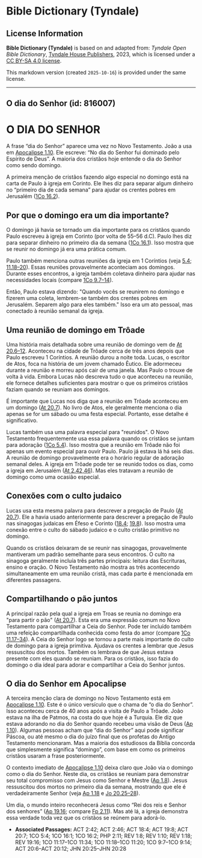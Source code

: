# Bible Dictionary (Tyndale)

## License Information

**Bible Dictionary (Tyndale)** is based on and adapted from: _Tyndale Open Bible Dictionary_, [Tyndale House Publishers](https://tyndaleopenresources.com/), 2023, which is licensed under a [CC BY-SA 4.0 license](https://creativecommons.org/licenses/by-sa/4.0/legalcode.en).

This markdown version (created `2025-10-16`) is provided under the same license.



--------------------------------

## O dia do Senhor (id: 816007)

O DIA DO SENHOR
===============

A frase “dia do Senhor” aparece uma vez no Novo Testamento. João a usa em [Apocalipse 1\.10](https://ref.ly/Rev1:10). Ele escreve: “No dia do Senhor fui dominado pelo Espírito de Deus”. A maioria dos cristãos hoje entende o dia do Senhor como sendo domingo.

A primeira menção de cristãos fazendo algo especial no domingo está na carta de Paulo à igreja em Corinto. Ele lhes diz para separar algum dinheiro no “primeiro dia de cada semana” para ajudar os crentes pobres em Jerusalém ([1Co 16\.2](https://ref.ly/1Cor16:2)).

Por que o domingo era um dia importante?
----------------------------------------

O domingo já havia se tornado um dia importante para os cristãos quando Paulo escreveu à igreja em Corinto (por volta de 55–56 d.C). Paulo lhes diz para separar dinheiro no primeiro dia da semana ([1Co 16\.1](https://ref.ly/1Cor16:1)). Isso mostra que se reunir no domingo já era uma prática comum.

Paulo também menciona outras reuniões da igreja em 1 Coríntios (veja [5\.4](https://ref.ly/1Cor5:4); [11\.18–20](https://ref.ly/1Cor11:18-1Cor11:20)). Essas reuniões provavelmente aconteciam aos domingos. Durante esses encontros, a igreja também coletava dinheiro para ajudar nas necessidades locais (compare [1Co 9\.7–14](https://ref.ly/1Cor9:7-1Cor9:14)).

Então, Paulo estava dizendo: "Quando vocês se reunirem no domingo e fizerem uma coleta, lembrem\-se também dos crentes pobres em Jerusalém. Separem algo para eles também." Isso era um ato pessoal, mas conectado à reunião semanal da igreja.

Uma reunião de domingo em Trôade
--------------------------------

Uma história mais detalhada sobre uma reunião de domingo vem de [At 20\.6–12](https://ref.ly/Acts20:6-Acts20:12). Aconteceu na cidade de Trôade cerca de três anos depois que Paulo escreveu 1 Coríntios. A reunião durou a noite toda. Lucas, o escritor de Atos, foca na história de um jovem chamado Êutico. Ele adormeceu durante a reunião e morreu após cair de uma janela. Mas Paulo o trouxe de volta à vida. Embora Lucas não descreva tudo o que aconteceu na reunião, ele fornece detalhes suficientes para mostrar o que os primeiros cristãos faziam quando se reuniam aos domingos.

É importante que Lucas nos diga que a reunião em Trôade aconteceu em um domingo ([At 20\.7](https://ref.ly/Acts20:7)). No livro de Atos, ele geralmente menciona o dia apenas se for um sábado ou uma festa especial. Portanto, esse detalhe é significativo.

Lucas também usa uma palavra especial para "reunidos". O Novo Testamento frequentemente usa essa palavra quando os cristãos se juntam para adoração ([1Co 5\.4](https://ref.ly/1Cor5:4)). Isso mostra que a reunião em Trôade não foi apenas um evento especial para ouvir Paulo. Paulo já estava lá há seis dias. A reunião de domingo provavelmente era o horário regular de adoração semanal deles. A igreja em Trôade pode ter se reunido todos os dias, como a igreja em Jerusalém ([At 2\.42,46](https://ref.ly/Acts2:42,Acts2:46)). Mas eles tratavam a reunião de domingo como uma ocasião especial.

Conexões com o culto judaico
----------------------------

Lucas usa esta mesma palavra para descrever a pregação de Paulo ([At 20\.7](https://ref.ly/Acts20:7)). Ele a havia usado anteriormente para descrever a pregação de Paulo nas sinagogas judaicas em Éfeso e Corinto ([18\.4](https://ref.ly/Acts18:4); [19\.8](https://ref.ly/Acts19:8)). Isso mostra uma conexão entre o culto do sábado judaico e o culto cristão primitivo no domingo.

Quando os cristãos deixaram de se reunir nas sinagogas, provavelmente mantiveram um padrão semelhante para seus encontros. O culto na sinagoga geralmente incluía três partes principais: leitura das Escrituras, ensino e oração. O Novo Testamento não mostra as três acontecendo simultaneamente em uma reunião cristã, mas cada parte é mencionada em diferentes passagens.

Compartilhando o pão juntos
---------------------------

A principal razão pela qual a igreja em Troas se reunia no domingo era "para partir o pão" ([At 20\.7](https://ref.ly/Acts20:7)). Esta era uma expressão comum no Novo Testamento para compartilhar a Ceia do Senhor. Pode ter incluído também uma refeição compartilhada conhecida como festa do amor (compare [1Co 11\.17–34](https://ref.ly/1Cor11:17-1Cor11:34)). A Ceia do Senhor logo se tornou a parte mais importante do culto de domingo para a igreja primitiva. Ajudava os crentes a lembrar que Jesus ressuscitou dos mortos. Também os lembrava de que Jesus estava presente com eles quando se reuniam. Para os cristãos, isso fazia do domingo o dia ideal para adorar e compartilhar a Ceia do Senhor juntos.

O dia do Senhor em Apocalipse
-----------------------------

A terceira menção clara de domingo no Novo Testamento está em [Apocalipse 1\.10](https://ref.ly/Rev1:10). Este é o único versículo que o chama de “o dia do Senhor”. Isso aconteceu cerca de 40 anos após a visita de Paulo a Trôade. João estava na ilha de Patmos, na costa do que hoje é a Turquia. Ele diz que estava adorando no dia do Senhor quando recebeu uma visão de Deus ([Ap 1\.10](https://ref.ly/Rev1:10)). Algumas pessoas acham que “dia do Senhor” aqui pode significar Páscoa, ou até mesmo o dia do juízo final que os profetas do Antigo Testamento mencionaram. Mas a maioria dos estudiosos da Bíblia concorda que simplesmente significa “domingo”, com base em como os primeiros cristãos usaram a frase posteriormente.

O contexto imediato de [Apocalipse 1\.10](https://ref.ly/Rev1:10) deixa claro que João via o domingo como o dia do Senhor. Neste dia, os cristãos se reuniam para demonstrar seu total compromisso com Jesus como Senhor e Mestre ([Ap 1\.8](https://ref.ly/Rev1:8)). Jesus ressuscitou dos mortos no primeiro dia da semana, mostrando que ele é verdadeiramente Senhor (veja [Ap 1\.18](https://ref.ly/Rev1:18) e [Jo 20\.25–28](https://ref.ly/John20:25-John20:28)). 
  
Um dia, o mundo inteiro reconhecerá Jesus como “Rei dos reis e Senhor dos senhores” ([Ap 19\.16](https://ref.ly/Rev19:16); compare [Fp 2\.11](https://ref.ly/Phil2:11)). Mas até lá, a igreja demonstra essa verdade toda vez que os cristãos se reúnem para adorá\-lo.

* **Associated Passages:** ACT 2:42; ACT 2:46; ACT 18:4; ACT 19:8; ACT 20:7; 1CO 5:4; 1CO 16:1; 1CO 16:2; PHP 2:11; REV 1:8; REV 1:10; REV 1:18; REV 19:16; 1CO 11:17–1CO 11:34; 1CO 11:18–1CO 11:20; 1CO 9:7–1CO 9:14; ACT 20:6–ACT 20:12; JHN 20:25–JHN 20:28

